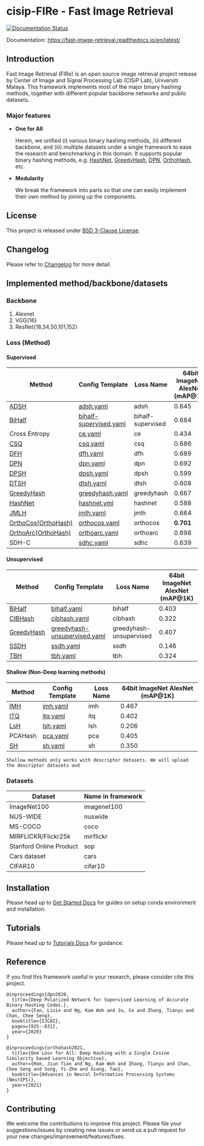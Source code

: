 # cisip-FIRe - Fast Image Retrieval
[![Documentation Status](https://readthedocs.org/projects/fast-image-retrieval/badge/?version=latest)](https://fast-image-retrieval.readthedocs.io/en/latest/?badge=latest)

Documentation: https://fast-image-retrieval.readthedocs.io/en/latest/

## Introduction
Fast Image Retrieval (FIRe) is an open source image retrieval project release by Center of Image and Signal Processing Lab (CISiP Lab), Universiti Malaya. This framework implements most of the major binary hashing methods, together with different popular backbone networks and public datasets.

### Major features
- **One for All**

    Herein, we unified (i) various binary hashing methods, (ii) different backbone, and (iii) multiple datasets under a single framework to ease the research and benchmarking in this domain. It supports popular binary hashing methods, e.g. [HashNet](https://openaccess.thecvf.com/content_ICCV_2017/papers/Cao_HashNet_Deep_Learning_ICCV_2017_paper.pdf), [GreedyHash](https://papers.nips.cc/paper/2018/hash/13f3cf8c531952d72e5847c4183e6910-Abstract.html), [DPN](https://www.ijcai.org/proceedings/2020/115), [OrthoHash](https://arxiv.org/abs/2109.14449), etc.
- **Modularity**

    We break the framework into parts so that one can easily implement their own method by joining up the components.

## License
This project is released under [BSD 3-Clause License](https://github.com/CISiPLab/fast-image-retrieval/blob/main/LICENSE).

## Changelog
Please refer to [Changelog](https://fast-image-retrieval.readthedocs.io/en/latest/misc.html#changelog) for more detail.
## Implemented method/backbone/datasets
[//]: <> (This is copied from docs/implementation.md)
### Backbone
1. Alexnet
2. VGG{16}
3. ResNet{18,34,50,101,152}

### Loss (Method)
#### Supervised
|Method|Config Template|Loss Name|64bit ImageNet AlexNet (mAP@1K)|
|---|---|---|---|
|[ADSH](https://arxiv.org/abs/1707.08325)|[adsh.yaml](configs/templates/adsh.yaml)|adsh|0.645|
|[BiHalf](https://arxiv.org/abs/2012.12334)|[bihalf-supervised.yaml](configs/templates/bihalf-supervised.yaml)|bihalf-supervised|0.684|
|Cross Entropy|[ce.yaml](configs/templates/ce.yaml)|ce|0.434|
|[CSQ](https://arxiv.org/abs/1908.00347)|[csq.yaml](configs/templates/csq.yaml)|csq|0.686|
|[DFH](https://arxiv.org/abs/1909.00206)|[dfh.yaml](configs/templates/dfh.yaml)|dfh|0.689|
|[DPN](https://www.ijcai.org/proceedings/2020/115)|[dpn.yaml](configs/templates/dpn.yaml)|dpn|0.692|
|[DPSH](https://cs.nju.edu.cn/lwj/paper/IJCAI16_DPSH.pdf)|[dpsh.yaml](configs/templates/dpsh.yaml)|dpsh|0.599|
|[DTSH](https://arxiv.org/abs/1612.03900)|[dtsh.yaml](configs/templates/dtsh.yaml)|dtsh|0.608|
|[GreedyHash](https://papers.nips.cc/paper/2018/hash/13f3cf8c531952d72e5847c4183e6910-Abstract.html)|[greedyhash.yaml](configs/templates/greedyhash.yaml)|greedyhash|0.667|
|[HashNet](https://openaccess.thecvf.com/content_ICCV_2017/papers/Cao_HashNet_Deep_Learning_ICCV_2017_paper.pdf)|[hashnet.yml](configs/templates/hashnet.yml)|hashnet|0.588|
|[JMLH](https://openaccess.thecvf.com/content_ICCVW_2019/papers/CEFRL/Shen_Embarrassingly_Simple_Binary_Representation_Learning_ICCVW_2019_paper.pdf)|[jmlh.yaml](configs/templates/jmlh.yaml)|jmlh|0.664|
|[OrthoCos(OrthoHash)](https://arxiv.org/abs/2109.14449)|[orthocos.yaml](configs/templates/orthocos.yaml)|orthocos|**0.701**|
|[OrthoArc(OrthoHash)](https://arxiv.org/abs/2109.14449)|[orthoarc.yaml](configs/templates/orthoarc.yaml)|orthoarc|0.698|
|SDH-C|[sdhc.yaml](configs/templates/sdhc.yaml)|sdhc|0.639|
#### Unsupervised
|Method|Config Template|Loss Name|64bit ImageNet AlexNet (mAP@1K)|
|---|---|---|---|
|[BiHalf](https://arxiv.org/abs/2012.12334)|[bihalf.yaml](configs/templates/bihalf.yaml)|bihalf|0.403|
|[CIBHash](https://www.ijcai.org/proceedings/2021/0133.pdf)|[cibhash.yaml](configs/templates/cibhash.yaml)|cibhash|0.322|0.686401
|[GreedyHash](https://papers.nips.cc/paper/7360-greedy-hash-towards-fast-optimization-for-accurate-hash-coding-in-cnn.pdf)|[greedyhash-unsupervised.yaml](configs/templates/greedyhash-unsupervised.yaml)|greedyhash-unsupervised|0.407|
|[SSDH](https://ieeexplore.ieee.org/document/8101524)|[ssdh.yaml](configs/templates/ssdh.yaml)|ssdh|0.146|
|[TBH](https://openaccess.thecvf.com/content_CVPR_2020/papers/Shen_Auto-Encoding_Twin-Bottleneck_Hashing_CVPR_2020_paper.pdf)|[tbh.yaml](configs/templates/tbh.yaml)|tbh|0.324|
#### Shallow (Non-Deep learning methods)
|Method|Config Template|Loss Name|64bit ImageNet AlexNet (mAP@1K)|
|---|---|---|---|
|[IMH](https://ieeexplore.ieee.org/abstract/document/7047876)|[imh.yaml](configs/templates/imh.yaml)|imh|0.467|
|[ITQ](https://slazebni.cs.illinois.edu/publications/ITQ.pdf)|[itq.yaml](configs/templates/itq.yaml)|itq|0.402|
|[LsH](https://dl.acm.org/doi/10.1145/276698.276876)|[lsh.yaml](configs/templates/lsh.yaml)|lsh|0.206|
|PCAHash|[pca.yaml](configs/templates/pca.yaml)|pca|0.405|
|[SH](https://papers.nips.cc/paper/2008/hash/d58072be2820e8682c0a27c0518e805e-Abstract.html)|[sh.yaml](configs/templates/sh.yaml)|sh|0.350|

```{warning}
Shallow methods only works with descriptor datasets. We will upload the descriptor datasets and 
```

### Datasets
|Dataset|Name in framework|
|---|---|
|ImageNet100|imagenet100|
|NUS-WIDE|nuswide|
|MS-COCO|coco|
|MIRFLICKR/Flickr25k|mirflickr|
|Stanford Online Product|sop|
|Cars dataset|cars|
|CIFAR10|cifar10|

## Installation
Please head up to [Get Started Docs](https://fast-image-retrieval.readthedocs.io/en/latest/get_started.html) for guides on setup conda environment and installation.

## Tutorials
Please head up to [Tutorials Docs](https://fast-image-retrieval.readthedocs.io/en/latest/tutorials.html) for guidance.

## Reference

If you find this framework useful in your research, please consider cite this project.

```
@inproceedings{dpn2020,
  title={Deep Polarized Network for Supervised Learning of Accurate Binary Hashing Codes.},
  author={Fan, Lixin and Ng, Kam Woh and Ju, Ce and Zhang, Tianyu and Chan, Chee Seng},
  booktitle={IJCAI},
  pages={825--831},
  year={2020}
}

@inproceedings{orthohash2021,
  title={One Loss for All: Deep Hashing with a Single Cosine Similarity based Learning Objective},
  author={Hoe, Jiun Tian and Ng, Kam Woh and Zhang, Tianyu and Chan, Chee Seng and Song, Yi-Zhe and Xiang, Tao},
  booktitle={Advances in Neural Information Processing Systems (NeurIPS)},
  year={2021}
}
```

## Contributing
We welcome the contributions to improve this project. Please file your suggestions/issues by creating new issues or send us a pull request for your new changes/improvement/features/fixes.
